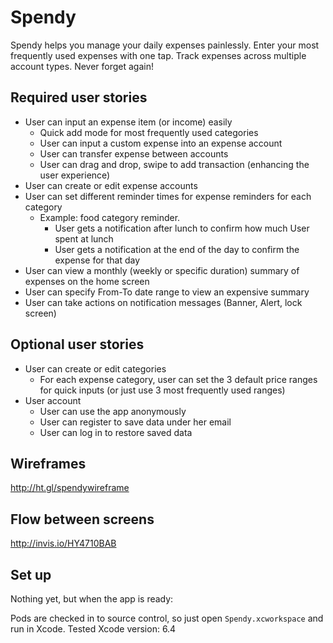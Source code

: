 # Spendy
Spendy helps you manage your daily expenses painlessly. Enter your most frequently used expenses with one tap. Track expenses across multiple account types. Never forget again!

## Required user stories
- User can input an expense item (or income) easily
  - Quick add mode for most frequently used categories
  - User can input a custom expense into an expense account
  - User can transfer expense between accounts
  - User can drag and drop, swipe to add transaction (enhancing the user experience)
- User can create or edit expense accounts
- User can set different reminder times for expense reminders for each category
  - Example: food category reminder.
    - User gets a notification after lunch to confirm how much User spent at lunch
    - User gets a notification at the end of the day to confirm the expense for that day
- User can view a monthly (weekly or specific duration) summary of expenses on the home screen
- User can specify From-To date range to view an expensive summary
- User can take actions on notification messages (Banner, Alert, lock screen)


## Optional user stories
- User can create or edit categories
  - For each expense category, user can set the 3 default price ranges for quick inputs (or just use 3 most frequently used ranges)
- User account
  - User can use the app anonymously
  - User can register to save data under her email
  - User can log in to restore saved data

## Wireframes
http://ht.gl/spendywireframe

## Flow between screens
http://invis.io/HY4710BAB

## Set up

Nothing yet, but when the app is ready:

Pods are checked in to source control, so just open `Spendy.xcworkspace` and run in Xcode.
Tested Xcode version: 6.4
